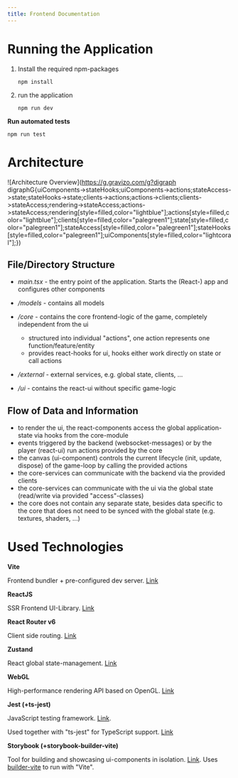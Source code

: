 ```yaml
---
title: Frontend Documentation
---
```


# Running the Application

1. Install the required npm-packages

   ```
   npm install
   ```

2. run the application

   ```
   npm run dev
   ```


**Run automated tests**

```
npm run test
```



# Architecture

![Architecture Overview](https://g.gravizo.com/g?digraph digraphG{uiComponents->stateHooks;uiComponents->actions;stateAccess->state;stateHooks->state;clients->actions;actions->clients;clients->stateAccess;rendering->stateAccess;actions->stateAccess;rendering[style=filled,color="lightblue"];actions[style=filled,color="lightblue"];clients[style=filled,color="palegreen1"];state[style=filled,color="palegreen1"];stateAccess[style=filled,color="palegreen1"];stateHooks[style=filled,color="palegreen1"];uiComponents[style=filled,color="lightcoral"];})


## File/Directory Structure

- *main.tsx* - the entry point of the application. Starts the (React-) app and configures other components
- */models* - contains all models
  
- */core* - contains the core frontend-logic of the game, completely independent from the ui
  - structured into individual "actions", one action represents one function/feature/entity
  - provides react-hooks for ui, hooks either work directly on state or call actions

- */external* - external services, e.g. global state, clients, ...
- */ui* - contains the react-ui without specific game-logic

## Flow of Data and Information

- to render the ui, the react-components access the global application-state via hooks from the core-module
- events triggered by the backend (websocket-messages) or by the player (react-ui) run actions provided by the core
- the canvas (ui-component) controls the current lifecycle (init, update, dispose) of the game-loop by calling the provided actions  
- the core-services can communicate with the backend via the provided clients
- the core-services can communicate with the ui via the global state (read/write via provided "access"-classes)
- the core does not contain any separate state, besides data specific to the core that does not need to be synced with the global state (e.g. textures, shaders, ...)



# Used Technologies

**Vite**

Frontend bundler + pre-configured dev server. [Link](https://vitejs.dev/guide/)

**ReactJS**

SSR Frontend UI-Library. [Link](https://reactjs.org/docs/getting-started.html)

**React Router v6**

Client side routing. [Link](https://reactrouter.com/docs/en/v6/api)

**Zustand**

React global state-management. [Link](https://github.com/pmndrs/zustand)

**WebGL**

High-performance rendering API based on OpenGL. [Link](https://developer.mozilla.org/en-US/docs/Web/API/WebGL_API)

**Jest (+ts-jest)**

JavaScript testing framework. [Link](https://jestjs.io/docs/getting-started).

Used together with "ts-jest" for TypeScript support. [Link](https://kulshekhar.github.io/ts-jest/docs/getting-started/installation)

**Storybook (+storybook-builder-vite)**

Tool for building and showcasing ui-components in isolation. [Link](https://storybook.js.org/docs/react/get-started/introduction). Uses [builder-vite](https://github.com/storybookjs/builder-vite) to run with "Vite".
